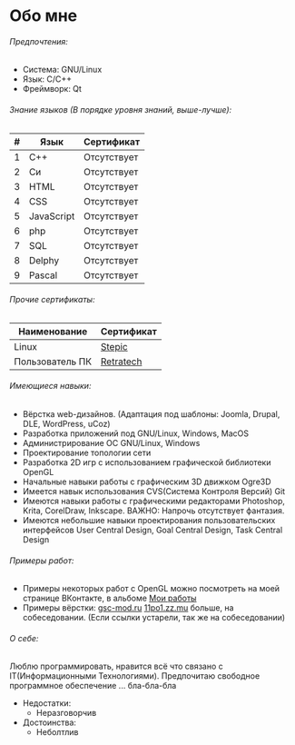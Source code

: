 Обо мне
=======

###### Предпочтения:
- Система:    GNU/Linux
- Язык:       C/C++
- Фреймворк:  Qt

###### Знание языков (В порядке уровня знаний, выше-лучше):

| # |Язык        | Сертификат  |
|---|----------- | ------------|
| 1 | C++		     | Отсутствует |
| 2 | Си		     | Отсутствует |
| 3 | HTML		   | Отсутствует |
| 4 | CSS		     | Отсутствует |
| 5 | JavaScript | Отсутствует |
| 6 | php		     | Отсутствует |
| 7 | SQL		     | Отсутствует |
| 8 | Delphy     | Отсутствует |
| 9 | Pascal     | Отсутствует |


###### Прочие сертификаты:

Наименование    | Сертификат
--------------- | -------------
Linux           | [Stepic](https://stepic.org/certificate/ea58ed5ec9ccaa99502af3ac68fcd63c23e3fb6e.pdf)
Пользователь ПК | [Retratech](http://certifications.ru/result/test/id/776658)

###### Имеющиеся навыки:
- Вёрстка web-дизайнов. (Адаптация под шаблоны: Joomla, Drupal, DLE, WordPress, uCoz)
- Разработка приложений под GNU/Linux, Windows, MacOS
- Администрирование ОС GNU/Linux, Windows
- Проектирование топологии сети
- Разработка 2D игр с использованием графической библиотеки OpenGL
- Начальные навыки работы с графическим 3D движком Ogre3D
- Имеется навык использования CVS(Система Контроля Версий) Git
- Имеются навыки работы с графическими редакторами Photoshop, Krita, CorelDraw, Inkscape. ВАЖНО: Напрочь отсутствует фантазия.
- Имеются небольшие навыки проектирования пользовательских интерфейсов User Central Design, Goal Central Design, Task Central Design

###### Примеры работ:
- Примеры некоторых работ с OpenGL можно посмотреть на моей странице ВКонтакте, в альбоме [Мои работы](https://vk.com/video?section=album_48157613)
- Примеры вёрстки: [gsc-mod.ru](http://gsc-mod.ru) [11po1.zz.mu](http://11po1.zz.mu) больше, на собеседовании. (Если ссылки устарели, так же на собеседовании)

###### О себе:
Люблю программировать, нравится всё что связано с IT(Информационными Технологиями). Предпочитаю свободное программное обеспечение ... бла-бла-бла

- Недостатки:
  - Неразговорчив
- Достоинства:
  - Неболтлив
